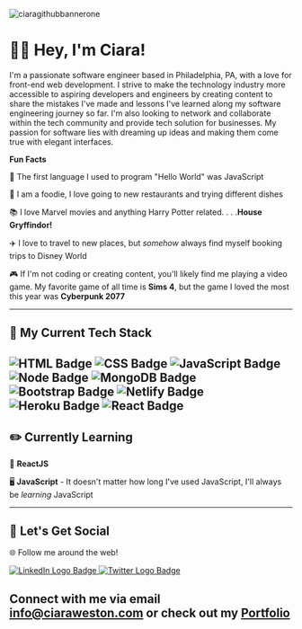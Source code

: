 ![ciaragithubbannerone](https://user-images.githubusercontent.com/88999595/145743092-40020998-f17e-4fca-b3ba-2594f546f333.gif)
# 👋🏾 Hey, I'm Ciara!

I'm a passionate software engineer based in Philadelphia, PA, with a love for front-end web development. I strive to make the technology industry more accessible to aspiring developers and engineers by creating content to share the mistakes I've made and lessons I've learned along my software engineering journey so far. I'm also looking to network and collaborate within the tech community and provide tech solution for businesses. My passion for software lies with dreaming up ideas and making them come true with elegant interfaces.

**Fun Facts**

🌟  The first language I used to program "Hello World" was JavaScript

🧁  I am a foodie, I love going to new restaurants and trying different dishes

📚  I love Marvel movies and anything Harry Potter related. . . .**House Gryffindor!**

✈️  I love to travel to new places, but *somehow* always find myself booking trips to Disney World

🎮  If I'm not coding or creating content, you'll likely find me playing a video game. My favorite game of all time is **Sims 4**, but the game I loved the most this year was **Cyberpunk 2077**

---

## 🔨 My Current Tech Stack
![HTML Badge](https://img.shields.io/badge/HTML5-E34F26?style=for-the-badge&logo=html5&logoColor=white)
![CSS Badge](https://img.shields.io/badge/CSS3-1572B6?style=for-the-badge&logo=css3&logoColor=white)
![JavaScript Badge](https://img.shields.io/badge/JavaScript-F7DF1E?style=for-the-badge&logo=javascript&logoColor=black)
![Node Badge](https://img.shields.io/badge/Node.js-43853D?style=for-the-badge&logo=node.js&logoColor=white)
![MongoDB Badge](https://img.shields.io/badge/MongoDB-4EA94B?style=for-the-badge&logo=mongodb&logoColor=white)
![Bootstrap Badge](https://img.shields.io/badge/Bootstrap-563D7C?style=for-the-badge&logo=bootstrap&logoColor=white)
![Netlify Badge](https://img.shields.io/badge/Netlify-00C7B7?style=for-the-badge&logo=netlify&logoColor=white)
![Heroku Badge](https://img.shields.io/badge/Heroku-430098?style=for-the-badge&logo=heroku&logoColor=white)
![React Badge](https://img.shields.io/badge/React-20232A?style=for-the-badge&logo=react&logoColor=61DAFB)
---

## ✏️ Currently Learning
🎨  **ReactJS** 

🖥️  **JavaScript** - It doesn't matter how long I've used JavaScript, I'll always be *learning* JavaScript

---

## 🥳 Let's Get Social
🌐 Follow me around the web!

<a href="https://www.linkedin.com/in/ciaraweston/">
    <img 
        src="https://img.shields.io/badge/LinkedIn-0077B5?style=for-the-badge&logo=linkedin&logoColor=white"
        alt="LinkedIn Logo Badge"
    >
</a>
<a href="https://twitter.com/CiaraCodes">
    <img 
        src="https://img.shields.io/badge/Twitter-1DA1F2?style=for-the-badge&logo=twitter&logoColor=white"
        alt="Twitter Logo Badge"
    >
</a>

## Connect with me via email info@ciaraweston.com or check out my <a href="https://ciaraweston.com target=_blank">Portfolio</a>



<!-- ### Hi there, I'm Ciara 👩🏾‍💻 <img src="https://media.giphy.com/media/hvRJCLFzcasrR4ia7z/giphy.gif" width="20px">
I'm a passionate Software Engineer from Philadelphia, PA 

<img align="right" alt="GIF" src="https://user-images.githubusercontent.com/88999595/139790515-f98a3ee3-3057-4fcf-b6f7-46666b7d8d36.gif" width="500" height="300" />

# Skills: ![React](https://img.shields.io/badge/react-%2320232a.svg?style=for-the-badge&logo=react&logoColor=%2361DAFB)![Express.js](https://img.shields.io/badge/express.js-%23404d59.svg?style=for-the-badge&logo=express&logoColor=%2361DAFB)![NodeJS](https://img.shields.io/badge/node.js-6DA55F?style=for-the-badge&logo=node.js&logoColor=white)![JavaScript](https://img.shields.io/badge/javascript-%23323330.svg?style=for-the-badge&logo=javascript&logoColor=%23F7DF1E)![CSS3](https://img.shields.io/badge/css3-%231572B6.svg?style=for-the-badge&logo=css3&logoColor=white)![Bootstrap](https://img.shields.io/badge/bootstrap-%23563D7C.svg?style=for-the-badge&logo=bootstrap&logoColor=white)![HTML5](https://img.shields.io/badge/html5-%23E34F26.svg?style=for-the-badge&logo=html5&logoColor=white)
<br><br>
[![Top Langs](https://github-readme-stats.vercel.app/api/top-langs/?username=ciaraweston&layout=compact)](https://github.com/anuraghazra/github-readme-stats) -->



<!-- ![Ciara's GitHub stats](https://github-readme-stats.vercel.app/api?username=ciaraweston&show_icons=true&theme=radical) -->
<!-- <br><br>
<img align="left" width="150" height="150" src="https://github.com/M0nica/M0nica/blob/main/octomonica/m0nica-octocat-rotating.gif?raw=true"></a>
- 💼 Any freelance work? you can reach me at info@ciaraweston.com
- 💬 Ask me about anything, I am happy to help;
- 👩🏾‍💻 When I'm not coding, you can find me reading books, playing video games or creating content on social media. -->



<!--
**ciaraweston/ciaraweston** is a ✨ _special_ ✨ repository because its `README.md` (this file) appears on your GitHub profile.

Here are some ideas to get you started:

- 🔭 I’m currently working on ...
- 🌱 I’m currently learning ...
- 👯 I’m looking to collaborate on ...
- 🤔 I’m looking for help with ...
- 💬 Ask me about ...
- 📫 How to reach me: ...
- 😄 Pronouns: ...
- ⚡ Fun fact: ...
-->
